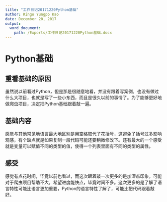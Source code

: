 ```yaml
---
title: "工作日记20171220Python基础"
author: Ringo Yungpo Kao
date: December 20, 2017
output:
  word_document:
    path: /Exports/工作日记20171220Python基础.docx
---
```

# Python基础
## 重看基础的原因
虽然说以前看过Python，但是那是很随意地看，并没有跟着写案例，也没有做过什么大项目，也就是写了一些小东西，而且是很久以前的事情了。为了能够更好地做爬虫项目，决定把Python基础跟着敲一遍。

## 基础内容
感觉与其他常见地语言最大地区别是用空格取代了花括号，这避免了括号过多影响观感，有个缺点就是如果复制一段代码可能还要稍微修改下。还有最大的一个感受就是变量可以赋值不同的类型的值，使得一个列表里面有不同的类型的属性。

## 感受
感觉有点花时间，毕竟以前也看过，而这次跟着敲一次更多的是加深点印象，可能对于爬虫项目帮助不大，希望进度能快点，毕竟时间不多。这次更多的是了解了语言特性可能比语言更加重要，Python的语言特性了解了，可能比把代码跟着敲好。